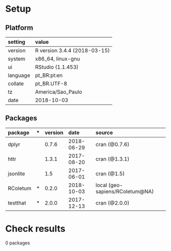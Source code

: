 # Setup

## Platform

|setting  |value                        |
|:--------|:----------------------------|
|version  |R version 3.4.4 (2018-03-15) |
|system   |x86_64, linux-gnu            |
|ui       |RStudio (1.1.453)            |
|language |pt_BR:pt:en                  |
|collate  |pt_BR.UTF-8                  |
|tz       |America/Sao_Paulo            |
|date     |2018-10-03                   |

## Packages

|package  |*  |version |date       |source                          |
|:--------|:--|:-------|:----------|:-------------------------------|
|dplyr    |   |0.7.6   |2018-06-29 |cran (@0.7.6)                   |
|httr     |   |1.3.1   |2017-08-20 |cran (@1.3.1)                   |
|jsonlite |   |1.5     |2017-06-01 |cran (@1.5)                     |
|RColetum |*  |0.2.0   |2018-10-03 |local (geo-sapiens/RColetum@NA) |
|testthat |*  |2.0.0   |2017-12-13 |cran (@2.0.0)                   |

# Check results

0 packages




